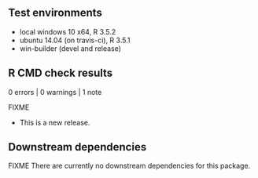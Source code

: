 ## Test environments

* local windows 10 x64, R 3.5.2
* ubuntu 14.04 (on travis-ci), R 3.5.1
* win-builder (devel and release)

## R CMD check results

0 errors | 0 warnings | 1 note

FIXME
* This is a new release.

## Downstream dependencies

FIXME 
There are currently no downstream dependencies for this package.
